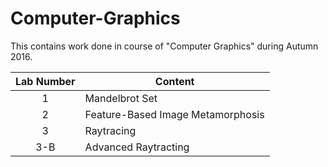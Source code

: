 # Computer-Graphics

This contains work done in course of "Computer Graphics" during Autumn 2016.

|Lab Number|Content|
|:-----:|------|
|1|Mandelbrot Set|
|2|Feature-Based Image Metamorphosis|
|3|Raytracing|
|3-B|Advanced Raytracting|
